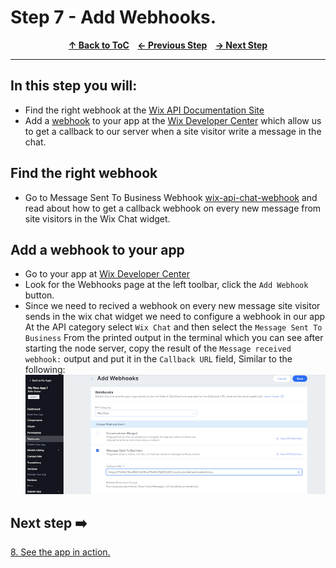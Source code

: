 # Step 7 - Add Webhooks.

<p align="center">
  <strong>
    <a href="../README.md#steps"> ↑ Back to ToC</a>&nbsp;&nbsp;&nbsp;
    <a href="06-OAuth.md"> ← Previous Step</a>&nbsp;&nbsp;&nbsp;
    <a href="08-app-in-action.md"> → Next Step</a>
  </strong>
</p>
<hr/>

## In this step you will:
 * Find the right webhook at the [Wix API Documentation Site][wix-docs]   
 * Add a [webhook] to your app at the [Wix Developer Center][wix-dev-center] which allow us to get a callback to our server when a site visitor write a message in the chat.
 
## Find the right webhook 
- Go to Message Sent To Business Webhook [wix-api-chat-webhook] and read about how to get a callback webhook on every new message from site visitors in the Wix Chat widget.


## Add a webhook to your app

-   Go to your app at [Wix Developer Center][wix-dev-center]
-   Look for the Webhooks page at the left toolbar, click the `Add Webhook` button.
- Since we need to recived a webhook on every new message site visitor sends in the wix chat widget we need to configure a webhook in our app At the API category select `Wix Chat` and then select the `Message Sent To Business` From the printed output in the terminal which you can see after starting the node server, copy the result of the `Message received webhook:` output and put it in the `Callback URL` field, Similar to the following:
    ![wix development site](../images/webhook.jpg?raw=true)


## Next step ➡️

[8. See the app in action.][step08]

[webhook]: https://en.wikipedia.org/wiki/Webhook
[gh-back]: ../README.md#steps
[step08]: 08-app-in-action.md
[wix-dev-center]: https://dev.wix.com
[wix-docs]: https://dev.wix.com/api/rest/getting-started
[wix-api-chat-webhook]: https://dev.wix.com/api/rest/inbox/messages/message-sent-to-business-webhook
